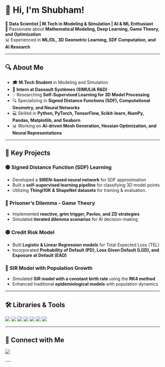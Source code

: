 # 👋 Hi, I'm Shubham!

🚀 **Data Scientist | M.Tech in Modeling & Simulation | AI & ML Enthusiast**  
🔬 Passionate about **Mathematical Modeling, Deep Learning, Game Theory, and Optimization**  
📊 Experienced in **ML/DL, 3D Geometric Learning, SDF Computation, and AI Research**

---

## 🔍 About Me

- 🎓 **M.Tech Student** in Modeling and Simulation  
- 🏢 **Intern at Dassault Systèmes (SIMULIA R&D)**  
- 💡 Researching **Self-Supervised Learning for 3D Model Processing**  
- 🔍 Specializing in **Signed Distance Functions (SDF), Computational Geometry, and Neural Networks**  
- 💻 Skilled in **Python, PyTorch, TensorFlow, Scikit-learn, NumPy, Pandas, Matplotlib, and Seaborn**  
- 📊 Working on **AI-driven Mesh Generation, Hessian Optimization, and Neural Representations**

---

## 📂 Key Projects

### 🟢 Signed Distance Function (SDF) Learning
- Developed a **SIREN-based neural network** for SDF approximation  
- Built a **self-supervised learning pipeline** for classifying 3D model points  
- Utilizing **Thingi10K & ShapeNet datasets** for training & evaluation.

### 🔵 Prisoner’s Dilemma - Game Theory
- Implemented **reactive, grim trigger, Pavlov, and ZD strategies**  
- Simulated **iterated dilemma scenarios** for AI decision-making  

### 🟡 Credit Risk Model
- Built **Logistic & Linear Regression models** for Total Expected Loss (TEL)  
- Incorporated **Probability of Default (PD), Loss Given Default (LGD), and Exposure at Default (EAD)**  

### 🔴 SIR Model with Population Growth
- Simulated **SIR model with a constant birth rate** using the **RK4 method**  
- Enhanced traditional **epidemiological models** with population dynamics  

---

## 🛠️ Libraries & Tools

<p align="left">
  <img src="https://img.shields.io/badge/Python-3776AB?style=for-the-badge&logo=python&logoColor=white" />
  <img src="https://img.shields.io/badge/PyTorch-EE4C2C?style=for-the-badge&logo=pytorch&logoColor=white" />
  <img src="https://img.shields.io/badge/TensorFlow-FF6F00?style=for-the-badge&logo=tensorflow&logoColor=white" />
  <img src="https://img.shields.io/badge/Scikit--Learn-F7931E?style=for-the-badge&logo=scikitlearn&logoColor=white" />
  <img src="https://img.shields.io/badge/Numpy-013243?style=for-the-badge&logo=numpy&logoColor=white" />
  <img src="https://img.shields.io/badge/Pandas-150458?style=for-the-badge&logo=pandas&logoColor=white" />
  <img src="https://img.shields.io/badge/Matplotlib-11557C?style=for-the-badge&logo=matplotlib&logoColor=white" />
</p>

---

## 🔗 Connect with Me
<p align="left">
  <a href="https://www.linkedin.com/in/shubham-godase-8a0656206/" target="_blank">
    <img src="https://img.shields.io/badge/LinkedIn-0A66C2?style=for-the-badge&logo=linkedin&logoColor=white" />
  </a>
</p>
---
